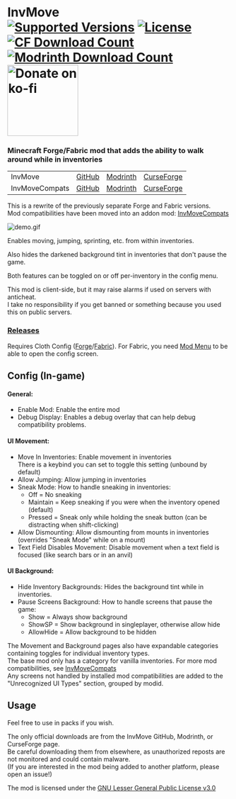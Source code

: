 <h1>InvMove<br>
  <a href="https://www.curseforge.com/minecraft/mc-mods/invmove"><img src="http://cf.way2muchnoise.eu/versions/%20For%20MC%20_581854_all(555-0C8E8E-fff-010101).svg" alt="Supported Versions"></a>
  <a href="https://github.com/PieKing1215/InvMove/blob/master/COPYING"><img src="https://img.shields.io/github/license/PieKing1215/InvMove?style=flat&color=0C8E8E" alt="License"></a>
  <a href="https://www.curseforge.com/minecraft/mc-mods/invmove"><img src="http://cf.way2muchnoise.eu/full_581854_downloads(E04E14-555-fff-010101-1C1C1C).svg" alt="CF Download Count"></a>
  <a href="https://modrinth.com/mod/invmove"><img src="https://modrinth-utils.vercel.app/api/badge/downloads?id=REfW2AEX&logo=true" alt="Modrinth Download Count"></a>
  <a href="https://ko-fi.com/X8X34Y6MZ"><img src="https://ko-fi.com/img/githubbutton_sm.svg" alt="Donate on ko-fi" width="160px"></a>
</h1>

### Minecraft Forge/Fabric mod that adds the ability to walk around while in inventories

<table>
<tr>
  <td>InvMove</td>
  <td><a href="https://github.com/PieKing1215/InvMove">GitHub</a></td>
  <td><a href="https://modrinth.com/mod/invmove">Modrinth</a></td>
  <td><a href="https://www.curseforge.com/minecraft/mc-mods/invmove">CurseForge</a></td>
</tr>
<tr>
  <td>InvMoveCompats</td>
  <td><a href="https://github.com/PieKing1215/InvMoveCompats">GitHub</a></td>
  <td><a href="https://modrinth.com/mod/invmovecompats">Modrinth</a></td>
  <td><a href="https://www.curseforge.com/minecraft/mc-mods/invmovecompats">CurseForge</a></td>
</tr>
</table>

This is a rewrite of the previously separate Forge and Fabric versions.<br>
Mod compatibilities have been moved into an addon mod: [InvMoveCompats](https://github.com/PieKing1215/InvMoveCompats)

![demo.gif](https://raw.githubusercontent.com/PieKing1215/InvMove/media/demo.gif)

Enables moving, jumping, sprinting, etc. from within inventories.

Also hides the darkened background tint in inventories that don't pause the game.

Both features can be toggled on or off per-inventory in the config menu.

This mod is client-side, but it may raise alarms if used on servers with anticheat.<br>
I take no responsibility if you get banned or something because you used this on public servers.

### [Releases](https://github.com/PieKing1215/InvMove/releases)

Requires Cloth Config ([Forge](https://www.curseforge.com/minecraft/mc-mods/cloth-config-forge)/[Fabric](https://www.curseforge.com/minecraft/mc-mods/cloth-config)).
For Fabric, you need [Mod Menu](https://www.curseforge.com/minecraft/mc-mods/modmenu) to be able to open the config screen.

## Config (In-game)

#### General:
- Enable Mod: Enable the entire mod
- Debug Display: Enables a debug overlay that can help debug compatibility problems.

#### UI Movement:
- Move In Inventories: Enable movement in inventories<br>
  There is a keybind you can set to toggle this setting (unbound by default)
- Allow Jumping: Allow jumping in inventories
- Sneak Mode: How to handle sneaking in inventories:
  - Off = No sneaking
  - Maintain = Keep sneaking if you were when the inventory opened (default)
  - Pressed = Sneak only while holding the sneak button (can be distracting when shift-clicking)
- Allow Dismounting: Allow dismounting from mounts in inventories (overrides "Sneak Mode" while on a mount)
- Text Field Disables Movement: Disable movement when a text field is focused (like search bars or in an anvil)

#### UI Background:
- Hide Inventory Backgrounds: Hides the background tint while in inventories.
- Pause Screens Background: How to handle screens that pause the game:
  - Show = Always show background
  - ShowSP = Show background in singleplayer, otherwise allow hide
  - AllowHide = Allow background to be hidden

The Movement and Background pages also have expandable categories containing toggles for individual inventory types.<br>
The base mod only has a category for vanilla inventories. For more mod compatibilities, see [InvMoveCompats](https://github.com/PieKing1215/InvMoveCompats)<br>
Any screens not handled by installed mod compatibilities are added to the "Unrecognized UI Types" section, grouped by modid.

## Usage

Feel free to use in packs if you wish.

The only official downloads are from the InvMove GitHub, Modrinth, or CurseForge page.<br>
Be careful downloading them from elsewhere, as unauthorized reposts are not monitored and could contain malware.<br>
(If you are interested in the mod being added to another platform, please open an issue!)

The mod is licensed under the [GNU Lesser General Public License v3.0](https://github.com/PieKing1215/InvMove/blob/master/COPYING)
